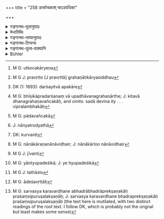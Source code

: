 +++
title = "258 उत्कोचकाश् चाऽउपधिका"

+++

<details><summary>गङ्गानथ-मूलानुवादः</summary>

Those who take bribes, dissemblers, cheats and gamblers, fortune-tellers and palmists.—(258)
</details>

<details><summary>मेधातिथिः</summary>

[^६६०]:
     J: bhadraprekṣaṇikaiḥ

**उत्कोचका** ये[^६६१] कस्यचित् कार्येण कस्यचिद् राजामात्यादेः प्रवृत्तौ अर्थग्रहणेन कार्यसिद्धौ[^६६२] प्रवर्तते । **औपधिकाः** छद्मव्यवहारिणः । अन्यद् ब्रुवन्त्य् अन्यद् आचरन्ति । प्रत्यक्षं प्रीतिं दर्शयित्वा हठोपकारे[^६६३] वर्तन्ते । विनाप्य् अर्थग्रहणेन निमित्तान्तरतः अन्यतो ऽपरस्य कार्यसिद्धिम् अवश्यं विज्ञाय "मया तवैतत् क्रियते" इति परं गृह्णन्ति । भीषिकाप्रदर्शनं वा उपधिः । वञ्चकाः कितवा धनग्रहणार्थे[^६६४] सदा देविन इत्य् अर्थः । पृथग् अर्थे वा पदं वञ्चका[^६६५] विप्रलम्भकाः । "इदं कार्यं वयम् एव करिष्यामस् तव नान्यत्रस्था"[^६६६] इत्य् उक्त्वा न कुर्वते[^६६७] । उपेत्य नानाकारैर् नानाविधैर्[^६६८] उपायैर् ग्रामिनान् मुष्णन्ति । शिवमाधवादयः शिवम् आदित्यं उपजीवन्ति[^६६९] । **मङ्गलादेशवृत्ता** शान्त्युपदेशिका[^६७०] ज्योतिषिकादयः । अथ वा "एतां देवतां त्वदर्थेनाहं प्रीणयामि दुर्गां मार्तण्डं च" इति तथाढ्यानां धनम् उपजीवन्ति । अथ वा "मङ्गलं तवास्तु"[^६७१] इति वादिनः मङ्गलादेशवृत्ताः[^६७२] । अभद्रा **भद्राः** । **प्रेक्षणिकाः** सर्वस्य करदर्शनेन प्रशंसन्ति पुरुषलक्षणानि[^६७३] ॥ ९.२५८ ॥


[^६७३]:
     M G: sarvasya karavardhane abhadrābhadrāprekṣaṇakāḥ praśaṃsipuruṣalakṣaṇāḥ; J: sarvasya karavardhane bhadraprekṣaṇakāḥ praśaṃsipuruṣalakṣaṇāḥ (the text here is mutilated, with two distinct readings of the root text. I follow DK, which is probably not the orignal but least makes some sense)


[^६७२]:
     M G: ādeśavṛttāḥ


[^६७१]:
     M G J: tathāstu


[^६७०]:
     M G: yāntyupadeśikā; J: ye hyupadeśikā


[^६६९]:
     M G J: jīvanti


[^६६८]:
     M G: nānākāraṇanānāvidhair; J: nānākāriṇo nānāvidhair


[^६६७]:
     DK: kurvanti


[^६६६]:
     J: nānyatrodyathā


[^६६५]:
     M G: pādavañcakā


[^६६४]:
     M G: bhīṣikāpradarśanaṃ vā upadhāvanagrahaṇārthe; J: kitavā dhanagrahaṇavañcakāḥ, and omits: sadā devina ity . . . vipralambhakāḥ


[^६६३]:
     DK (1: 1693): darśayitvā apakāre


[^६६२]:
     M G J: pravṛtto [J pravṛttā] grahaṇātikāryasiddhau


[^६६१]:
     M G: utkocakāryeṇa
</details>

<details><summary>गङ्गानथ-भाष्यानुवादः</summary>

Those who are addicted to taking bribes for doing some work for people, at the royal Court or with ministers etc.

‘*Dissemblers*.’—efficient in the art of dissembling; saying one thing and doing another; openly professing love and secretly doing injury. These persons do not always accept anything; they simply win the confidence of men by means of such tricks as—having come to know that a certain business of the man is going to succeed, they go to them and say ‘I am going to do this work for you.’ They also make use of threats sometimes.

‘*Gamblers*’—who carry on gambling as a means of adding to their income.

‘*Cheats*’—those who mislead people; having promised to do a certain work, they do not do it; and having approached the people of the village, they adopt various methods to cheat them out of their properly. To this class belong the persons who are known as ‘*Śivamādhavas*’; they make Śiva or Viṣṇu the means of living.

‘*Fortune-tellers*’—astrologers and foretellers;—or persons who approach rich men with such words as ‘for your sake I shall win the favour of Durgā or Sūrya or such other gods and goddesses,’ and making a living by it. Or, the term may stand for those who make a living by pronouncing the auspicious formula ‘May this be so.’

‘*Palmists*’— who read the character of men from their palms.—(258)
</details>

<details><summary>गङ्गानथ-टिप्पन्यः</summary>

‘*Aupadhikāḥ*’.—‘Deceitful persons, who say one thing and do another’
(Medhātithi);—‘those who extort money by threats’ (Kullūka and
Rāghavānanda);—‘those who cheat by using false weights and measures’
(Nārāyaṇa and Nandana).

‘*Vañcakāḥ*.’—‘Cheats, those who promise to do some thing but don’t do
it’ (Medhātithi);—‘those who pretend to change base metals into precious
ones’ (Rāghavānanda and Kullūka);—‘men who take money under false
pretences’ (Nārāyaṇa).

‘*Maṅgalādeśavṛttāḥ*’.—‘Astrologers and others who prescribe auspicious
rites etc.’ (Medhātithi, Kullūka and Rāghavānanda);—‘men who live by
reciting auspicious hymns’ (Nārāyaṇa);—“those who pronounce the
auspicious formula ‘be it so’.” (‘others’ in Medhātithi.)

‘*Bhadrāprekṣaṇikāḥ*’.—‘Palmists who always praise the fortunes of
others’ (Medhātithi);—Nārāyaṇa, reading ‘*bhadrāścekṣaṇikāḥ*’, explains
‘*bhadrāḥ*’ as ‘persons who tempt women’, and ‘*īkṣanikāḥ*’ as actors
and the rest;—Kullūka and Rāghavānanda and Nandana adopt the same
reading and explain ‘*bhadrāḥ*’ as ‘hyprocritical men who pose as pious
men and cheat people’ and ‘*īkṣaṇika*’ as palmists.

This verse is quoted in *Vivādaratnākara* (p. 291), which adds the
following explanations:—‘*Aikṣaṇika*’ (which is its reading for
‘*īkṣanika*’), is that fortune-teller who makes money by making false
agreeable predictions.
</details>

<details><summary>गङ्गानथ-तुल्य-वाक्यानि</summary>

**(verses 9.256-260)  
**

See Comparative notes for [Verse
9.256].
</details>

<details><summary>Bühler</summary>

258	Those who take bribes, cheats and rogues, gamblers, those who live by teaching (the performance of) auspicious ceremonies, sanctimonious hypocrites, and fortune-tellers,
</details>
